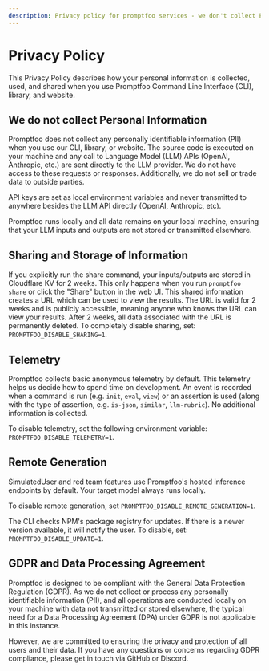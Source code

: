 ```yaml
---
description: Privacy policy for promptfoo services - we don't collect PII, API keys stay local, and telemetry is anonymous and opt-out
---
```


# Privacy Policy

This Privacy Policy describes how your personal information is collected, used, and shared when you use Promptfoo Command Line Interface (CLI), library, and website.

## We do not collect Personal Information

Promptfoo does not collect any personally identifiable information (PII) when you use our CLI, library, or website. The source code is executed on your machine and any call to Language Model (LLM) APIs (OpenAI, Anthropic, etc.) are sent directly to the LLM provider. We do not have access to these requests or responses. Additionally, we do not sell or trade data to outside parties.

API keys are set as local environment variables and never transmitted to anywhere besides the LLM API directly (OpenAI, Anthropic, etc).

Promptfoo runs locally and all data remains on your local machine, ensuring that your LLM inputs and outputs are not stored or transmitted elsewhere.

## Sharing and Storage of Information

If you explicitly run the share command, your inputs/outputs are stored in Cloudflare KV for 2 weeks. This only happens when you run `promptfoo share` or click the "Share" button in the web UI. This shared information creates a URL which can be used to view the results. The URL is valid for 2 weeks and is publicly accessible, meaning anyone who knows the URL can view your results. After 2 weeks, all data associated with the URL is permanently deleted. To completely disable sharing, set: `PROMPTFOO_DISABLE_SHARING=1`.

## Telemetry

Promptfoo collects basic anonymous telemetry by default. This telemetry helps us decide how to spend time on development. An event is recorded when a command is run (e.g. `init`, `eval`, `view`) or an assertion is used (along with the type of assertion, e.g. `is-json`, `similar`, `llm-rubric`). No additional information is collected.

To disable telemetry, set the following environment variable: `PROMPTFOO_DISABLE_TELEMETRY=1`.

## Remote Generation

SimulatedUser and red team features use Promptfoo's hosted inference endpoints by default. Your target model always runs locally.

To disable remote generation, set `PROMPTFOO_DISABLE_REMOTE_GENERATION=1`.

The CLI checks NPM's package registry for updates. If there is a newer version available, it will notify the user. To disable, set: `PROMPTFOO_DISABLE_UPDATE=1`.

## GDPR and Data Processing Agreement

Promptfoo is designed to be compliant with the General Data Protection Regulation (GDPR). As we do not collect or process any personally identifiable information (PII), and all operations are conducted locally on your machine with data not transmitted or stored elsewhere, the typical need for a Data Processing Agreement (DPA) under GDPR is not applicable in this instance.

However, we are committed to ensuring the privacy and protection of all users and their data. If you have any questions or concerns regarding GDPR compliance, please get in touch via GitHub or Discord.
